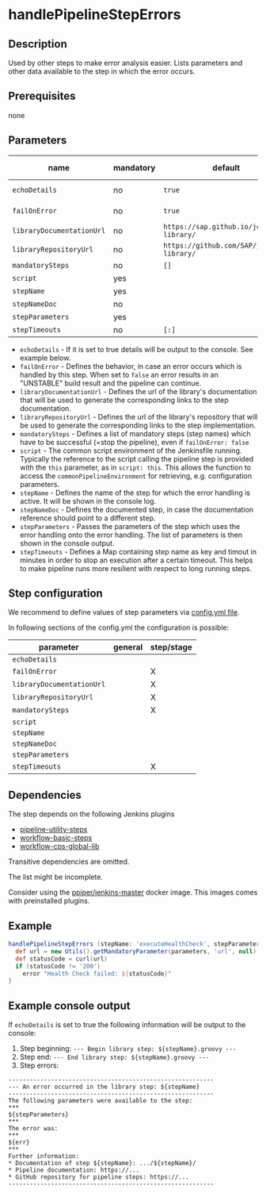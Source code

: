 # handlePipelineStepErrors

## Description

Used by other steps to make error analysis easier. Lists parameters and other data available to the step in which the error occurs.

## Prerequisites

none

## Parameters

| name | mandatory | default | possible values |
|------|-----------|---------|-----------------|
| `echoDetails` | no | `true` | `true`, `false` |
| `failOnError` | no | `true` | `true`, `false` |
| `libraryDocumentationUrl` | no | `https://sap.github.io/jenkins-library/` |  |
| `libraryRepositoryUrl` | no | `https://github.com/SAP/jenkins-library/` |  |
| `mandatorySteps` | no | `[]` |  |
| `script` | yes |  |  |
| `stepName` | yes |  |  |
| `stepNameDoc` | no |  |  |
| `stepParameters` | yes |  |  |
| `stepTimeouts` | no | `[:]` |  |

* `echoDetails` - If it is set to true details will be output to the console. See example below.
* `failOnError` - Defines the behavior, in case an error occurs which is handled by this step. When set to `false` an error results in an "UNSTABLE" build result and the pipeline can continue.
* `libraryDocumentationUrl` - Defines the url of the library's documentation that will be used to generate the corresponding links to the step documentation.
* `libraryRepositoryUrl` - Defines the url of the library's repository that will be used to generate the corresponding links to the step implementation.
* `mandatorySteps` - Defines a list of mandatory steps (step names) which have to be successful (=stop the pipeline), even if `failOnError: false`
* `script` - The common script environment of the Jenkinsfile running. Typically the reference to the script calling the pipeline step is provided with the `this` parameter, as in `script: this`. This allows the function to access the `commonPipelineEnvironment` for retrieving, e.g. configuration parameters.
* `stepName` - Defines the name of the step for which the error handling is active. It will be shown in the console log.
* `stepNameDoc` - Defines the documented step, in case the documentation reference should point to a different step.
* `stepParameters` - Passes the parameters of the step which uses the error handling onto the error handling. The list of parameters is then shown in the console output.
* `stepTimeouts` - Defines a Map containing step name as key and timout in minutes in order to stop an execution after a certain timeout. This helps to make pipeline runs more resilient with respect to long running steps.

## Step configuration

We recommend to define values of step parameters via [config.yml file](../configuration.md).

In following sections of the config.yml the configuration is possible:

| parameter | general | step/stage |
|-----------|---------|------------|
| `echoDetails` |  |  |
| `failOnError` |  | X |
| `libraryDocumentationUrl` |  | X |
| `libraryRepositoryUrl` |  | X |
| `mandatorySteps` |  | X |
| `script` |  |  |
| `stepName` |  |  |
| `stepNameDoc` |  |  |
| `stepParameters` |  |  |
| `stepTimeouts` |  | X |

## Dependencies

The step depends on the following Jenkins plugins

* [pipeline-utility-steps](https://plugins.jenkins.io/pipeline-utility-steps)
* [workflow-basic-steps](https://plugins.jenkins.io/workflow-basic-steps)
* [workflow-cps-global-lib](https://plugins.jenkins.io/workflow-cps-global-lib)

Transitive dependencies are omitted.

The list might be incomplete.

Consider using the [ppiper/jenkins-master](https://cloud.docker.com/u/ppiper/repository/docker/ppiper/jenkins-master)
docker image. This images comes with preinstalled plugins.


## Example

```groovy
handlePipelineStepErrors (stepName: 'executeHealthCheck', stepParameters: parameters) {
  def url = new Utils().getMandatoryParameter(parameters, 'url', null)
  def statusCode = curl(url)
  if (statusCode != '200')
    error "Health Check failed: ${statusCode}"
}
```

## Example console output

If `echoDetails` is set to true the following information will be output to the console:

1. Step beginning: `--- Begin library step: ${stepName}.groovy ---`
1. Step end: `--- End library step: ${stepName}.groovy ---`
1. Step errors:

```log
----------------------------------------------------------
--- An error occurred in the library step: ${stepName}
----------------------------------------------------------
The following parameters were available to the step:
***
${stepParameters}
***
The error was:
***
${err}
***
Further information:
* Documentation of step ${stepName}: .../${stepName}/
* Pipeline documentation: https://...
* GitHub repository for pipeline steps: https://...
----------------------------------------------------------
```
